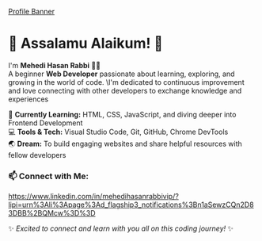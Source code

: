 [Profile Banner](https://via.placeholder.com/800x200.png?text=Welcome+to+My+GitHub+Journey)

# 🌟 Assalamu Alaikum! 🌟
I'm **Mehedi Hasan Rabbi** 🙋‍♂️  
A beginner **Web Developer** passionate about learning, exploring, and growing in the world of code.
\I'm dedicated to continuous improvement and love connecting with other developers to exchange knowledge and experiences

🌱 **Currently Learning:** HTML, CSS, JavaScript, and diving deeper into Frontend Development  
💻 **Tools & Tech:** Visual Studio Code, Git, GitHub, Chrome DevTools  
🌏 **Dream:** To build engaging websites and share helpful resources with fellow developers

### 📫 Connect with Me:

https://www.linkedin.com/in/mehedihasanrabbivip/?lipi=urn%3Ali%3Apage%3Ad_flagship3_notifications%3Bn1aSewzCQn2D83DBB%2BQMcw%3D%3D

✨ *Excited to connect and learn with you all on this coding journey!* ✨
